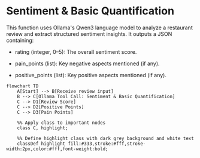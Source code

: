 # Sentiment & Basic Quantification
This function uses Ollama's Qwen3 language model to analyze a restaurant review and extract structured sentiment insights. It outputs a JSON containing:

- rating (integer, 0–5): The overall sentiment score.

- pain_points (list): Key negative aspects mentioned (if any).

- positive_points (list): Key positive aspects mentioned (if any).


```mermaid
flowchart TD
    A[Start] --> B[Receive review input]
    B --> C[Ollama Tool Call: Sentiment & Basic Quantification]
    C --> D1[Review Score]
    C --> D2[Positive Points]
    C --> D3[Pain Points]

    %% Apply class to important nodes
    class C, highlight;

    %% Define highlight class with dark grey background and white text
    classDef highlight fill:#333,stroke:#fff,stroke-width:2px,color:#fff,font-weight:bold;

```
